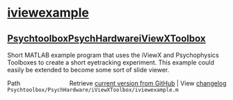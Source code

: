 # [iviewexample](iviewexample)
## [Psychtoolbox](Psychtoolbox)[PsychHardware](PsychHardware)[iViewXToolbox](iViewXToolbox)

Short MATLAB example program that uses the iViewX and Psychophysics  
Toolboxes to create a short eyetracking experiment. This example could  
easily be extended to become some sort of slide viewer.  




<div class="code_header" style="text-align:right;">
  <span style="float:left;">Path&nbsp;&nbsp;</span> <span class="counter">Retrieve <a href=
  "https://raw.github.com/Psychtoolbox-3/Psychtoolbox-3/beta/Psychtoolbox/PsychHardware/iViewXToolbox/iviewexample.m">current version from GitHub</a> | View <a href=
  "https://github.com/Psychtoolbox-3/Psychtoolbox-3/commits/beta/Psychtoolbox/PsychHardware/iViewXToolbox/iviewexample.m">changelog</a></span>
</div>
<div class="code">
  <code>Psychtoolbox/PsychHardware/iViewXToolbox/iviewexample.m</code>
</div>


